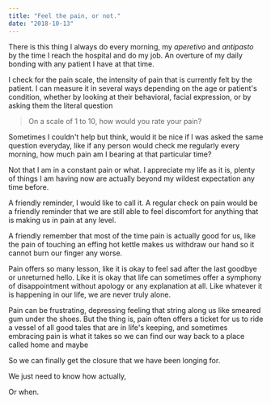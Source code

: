 ```yaml
---
title: "Feel the pain, or not."
date: "2018-10-13"
---
```


There is this thing I always do every morning, my _aperetivo_ and _antipasto_ by the time I reach the hospital and do my job. An overture of my daily bonding with any patient I have at that time.

I check for the pain scale, the intensity of pain that is currently felt by the patient. I can measure it in several ways depending on the age or patient's condition, whether by looking at their behavioral, facial expression, or by asking them the literal question

> On a scale of 1 to 10, how would you rate your pain?

Sometimes I couldn't help but think, would it be nice if I was asked the same question everyday, like if any person would check me regularly every morning, how much pain am I bearing at that particular time?

Not that I am in a constant pain or what. I appreciate my life as it is, plenty of things I am having now are actually beyond my wildest expectation any time before.

A friendly reminder, I would like to call it. A regular check on pain would be a friendly reminder that we are still able to feel discomfort for anything that is making us in pain at any level.

A friendly remember that most of the time pain is actually good for us, like the pain of touching an effing hot kettle makes us withdraw our hand so it cannot burn our finger any worse.

Pain offers so many lesson, like it is okay to feel sad after the last goodbye or unreturned hello. Like it is okay that life can sometimes offer a symphony of disappointment without apology or any explanation at all. Like whatever it is happening in our life, we are never truly alone.

Pain can be frustrating, depressing feeling that string along us like smeared gum under the shoes. But the thing is, pain often offers a ticket for us to ride a vessel of all good tales that are in life's keeping, and sometimes embracing pain is what it takes so we can find our way back to a place called home and maybe

So we can finally get the closure that we have been longing for.

We just need to know how actually,

Or when.
